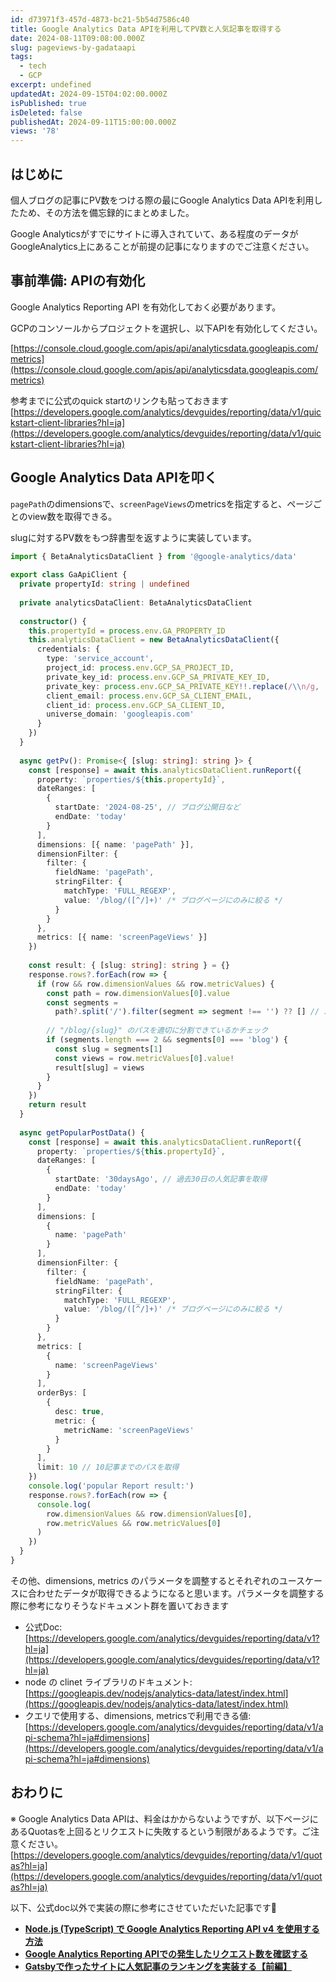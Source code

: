 ```yaml
---
id: d73971f3-457d-4873-bc21-5b54d7586c40
title: Google Analytics Data APIを利用してPV数と人気記事を取得する
date: 2024-08-11T09:08:00.000Z
slug: pageviews-by-gadataapi
tags:
  - tech
  - GCP
excerpt: undefined
updatedAt: 2024-09-15T04:02:00.000Z
isPublished: true
isDeleted: false
publishedAt: 2024-09-11T15:00:00.000Z
views: '78'
---
```


## はじめに  
  
  
個人ブログの記事にPV数をつける際の最にGoogle Analytics Data APIを利用したため、その方法を備忘録的にまとめました。  
  
  
Google Analyticsがすでにサイトに導入されていて、ある程度のデータがGoogleAnalytics上にあることが前提の記事になりますのでご注意ください。  
  
  
## 事前準備: APIの有効化  
  
  
Google Analytics Reporting API を有効化しておく必要があります。  
  
  
GCPのコンソールからプロジェクトを選択し、以下APIを有効化してください。  
  
  
[https://console.cloud.google.com/apis/api/analyticsdata.googleapis.com/metrics](https://console.cloud.google.com/apis/api/analyticsdata.googleapis.com/metrics)   
  
  
参考までに公式のquick startのリンクも貼っておきます  
[https://developers.google.com/analytics/devguides/reporting/data/v1/quickstart-client-libraries?hl=ja](https://developers.google.com/analytics/devguides/reporting/data/v1/quickstart-client-libraries?hl=ja)  
  
  
## Google Analytics Data APIを叩く  
  
  
`pagePath`のdimensionsで、`screenPageViews`のmetricsを指定すると、ページごとのview数を取得できる。  
  
  
slugに対するPV数をもつ辞書型を返すように実装しています。  
  
  
```typescript  
import { BetaAnalyticsDataClient } from '@google-analytics/data'  
  
export class GaApiClient {  
  private propertyId: string | undefined  
  
  private analyticsDataClient: BetaAnalyticsDataClient  
  
  constructor() {  
    this.propertyId = process.env.GA_PROPERTY_ID  
    this.analyticsDataClient = new BetaAnalyticsDataClient({  
      credentials: {  
        type: 'service_account',  
        project_id: process.env.GCP_SA_PROJECT_ID,  
        private_key_id: process.env.GCP_SA_PRIVATE_KEY_ID,  
        private_key: process.env.GCP_SA_PRIVATE_KEY!!.replace(/\\n/g, '\n'), // 環境変数がエスケープされてしまうため、元に戻す  
        client_email: process.env.GCP_SA_CLIENT_EMAIL,  
        client_id: process.env.GCP_SA_CLIENT_ID,  
        universe_domain: 'googleapis.com'  
      }  
    })  
  }  
  
  async getPv(): Promise<{ [slug: string]: string }> {  
    const [response] = await this.analyticsDataClient.runReport({  
      property: `properties/${this.propertyId}`,  
      dateRanges: [  
        {  
          startDate: '2024-08-25', // ブログ公開日など  
          endDate: 'today'  
        }  
      ],  
      dimensions: [{ name: 'pagePath' }],  
      dimensionFilter: {  
        filter: {  
          fieldName: 'pagePath',  
          stringFilter: {  
            matchType: 'FULL_REGEXP',  
            value: '/blog/([^/]+)' /* ブログページにのみに絞る */  
          }  
        }  
      },  
      metrics: [{ name: 'screenPageViews' }]  
    })  
  
    const result: { [slug: string]: string } = {}  
    response.rows?.forEach(row => {  
      if (row && row.dimensionValues && row.metricValues) {  
        const path = row.dimensionValues[0].value  
        const segments =  
          path?.split('/').filter(segment => segment !== '') ?? [] // パスをスラッシュで分割  
  
        // "/blog/{slug}" のパスを適切に分割できているかチェック  
        if (segments.length === 2 && segments[0] === 'blog') {  
          const slug = segments[1]  
          const views = row.metricValues[0].value!  
          result[slug] = views  
        }  
      }  
    })  
    return result  
  }  
  
  async getPopularPostData() {  
    const [response] = await this.analyticsDataClient.runReport({  
      property: `properties/${this.propertyId}`,  
      dateRanges: [  
        {  
          startDate: '30daysAgo', // 過去30日の人気記事を取得  
          endDate: 'today'  
        }  
      ],  
      dimensions: [  
        {  
          name: 'pagePath'  
        }  
      ],  
      dimensionFilter: {  
        filter: {  
          fieldName: 'pagePath',  
          stringFilter: {  
            matchType: 'FULL_REGEXP',  
            value: '/blog/([^/]+)' /* ブログページにのみに絞る */  
          }  
        }  
      },  
      metrics: [  
        {  
          name: 'screenPageViews'  
        }  
      ],  
      orderBys: [  
        {  
          desc: true,  
          metric: {  
            metricName: 'screenPageViews'  
          }  
        }  
      ],  
      limit: 10 // 10記事までのパスを取得  
    })  
    console.log('popular Report result:')  
    response.rows?.forEach(row => {  
      console.log(  
        row.dimensionValues && row.dimensionValues[0],  
        row.metricValues && row.metricValues[0]  
      )  
    })  
  }  
}  
```  
  
  
その他、dimensions, metrics のパラメータを調整するとそれぞれのユースケースに合わせたデータが取得できるようになると思います。パラメータを調整する際に参考になりそうなドキュメント群を置いておきます  
  
- 公式Doc: [https://developers.google.com/analytics/devguides/reporting/data/v1?hl=ja](https://developers.google.com/analytics/devguides/reporting/data/v1?hl=ja)  
- node の clinet ライブラリのドキュメント: [https://googleapis.dev/nodejs/analytics-data/latest/index.html](https://googleapis.dev/nodejs/analytics-data/latest/index.html)  
- クエリで使用する、dimensions, metricsで利用できる値: [https://developers.google.com/analytics/devguides/reporting/data/v1/api-schema?hl=ja#dimensions](https://developers.google.com/analytics/devguides/reporting/data/v1/api-schema?hl=ja#dimensions)  
  
## おわりに  
  
  
※ Google Analytics Data APIは、料金はかからないようですが、以下ページにあるQuotasを上回るとリクエストに失敗するという制限があるようです。ご注意ください。  
[https://developers.google.com/analytics/devguides/reporting/data/v1/quotas?hl=ja](https://developers.google.com/analytics/devguides/reporting/data/v1/quotas?hl=ja)  
  
  
以下、公式doc以外で実装の際に参考にさせていただいた記事です🙏  
  
- [**Node.js (TypeScript) で Google Analytics Reporting API v4 を使用する方法**](https://fwywd.com/tech/ga-popular-node-ts)  
- [**Google Analytics Reporting APIでの発生したリクエスト数を確認する**](https://ponsuke-tarou.hatenablog.com/entry/2021/03/25/150451)  
- [**Gatsbyで作ったサイトに人気記事のランキングを実装する【前編】**](https://komari.co.jp/column/14935/)  
  
<Bookmark href="https://fwywd.com/tech/ga-popular-node-ts" />
  
  
<Bookmark href="https://ponsuke-tarou.hatenablog.com/entry/2021/03/25/150451" />
  
  
<Bookmark href="https://komari.co.jp/column/14935/" />
  
